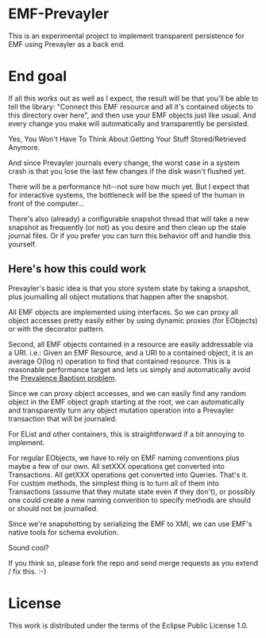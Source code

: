 EMF-Prevayler
=============

This is an experimental project to implement transparent persistence
for EMF using Prevayler as a back end.


End goal
========

If all this works out as well as I expect, the result will be that
you'll be able to tell the library: "Connect this EMF resource and all
it's contained objects to this directory over here", and then use your
EMF objects just like usual.  And every change you make will
automatically and transparently be persisted.

Yes, You Won't Have To Think About Getting Your Stuff Stored/Retrieved
Anymore.

And since Prevayler journals every change, the worst case in a system
crash is that you lose the last few changes if the disk wasn't flushed
yet.

There will be a performance hit--not sure how much yet.  But I expect
that for interactive systems, the bottleneck will be the speed of the
human in front of the computer...

There's also (already) a configurable snapshot thread that will take a
new snapshot as frequently (or not) as you desire and then clean up
the stale journal files.  Or if you prefer you can turn this behavior
off and handle this yourself.


Here's how this could work
--------------------------

Prevayler's basic idea is that you store system state by taking a
snapshot, plus journalling all object mutations that happen after the
snapshot.

All EMF objects are implemented using interfaces.  So we can proxy all
object accesses pretty easily either by using dynamic proxies (for
EObjects) or with the decorator pattern.

Second, all EMF objects contained in a resource are easily addressable
via a URI.  i.e.: Given an EMF Resource, and a URI to a contained
object, it is an average O(log n) operation to find that contained
resource.  This is a reasonable performance target and lets us simply
and automatically avoid the [Prevalence
Baptism problem](http://prevayler.org/apidocs/org/prevayler/Transaction.html).

Since we can proxy object accesses, and we can easily find any random
object in the EMF object graph starting at the root, we can
automatically and transparently turn any object mutation operation
into a Prevayler transaction that will be journaled.

For EList and other containers, this is straightforward if a bit
annoying to implement.

For regular EObjects, we have to rely on EMF naming conventions plus
maybe a few of our own.  All setXXX operations get converted into
Transactions.  All getXXX operations get converted into Queries.
That's it.  For custom methods, the simplest thing is to turn all of
them into Transactions (assume that they mutate state even if they
don't), or possibly one could create a new naming convention to
specify methods are should or should not be journalled.

Since we're snapshotting by serializing the EMF to XMI, we can use
EMF's native tools for schema evolution.

Sound cool?

If you think so, please fork the repo and send merge requests as you
extend / fix this. :-)


License
=======

This work is distributed under the terms of the Eclipse Public License
1.0.
